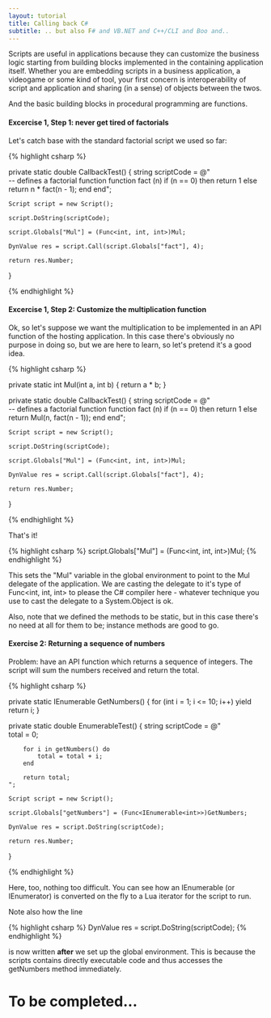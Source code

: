```yaml
---
layout: tutorial
title: Calling back C#
subtitle: .. but also F# and VB.NET and C++/CLI and Boo and..
---
```


Scripts are useful in applications because they can customize the business logic starting from building blocks implemented in the containing application itself.
Whether you are embedding scripts in a business application, a videogame or some kind of tool, your first concern is interoperability of script and application
and sharing (in a sense) of objects between the twos.

And the basic building blocks in procedural programming are functions.


#### Excercise 1, Step 1: never get tired of factorials

Let's catch base with the standard factorial script we used so far:


{% highlight csharp %}

private static double CallbackTest()
{
	string scriptCode = @"    
		-- defines a factorial function
		function fact (n)
			if (n == 0) then
				return 1
			else
				return n * fact(n - 1);
			end
		end";

	Script script = new Script();

	script.DoString(scriptCode);

	script.Globals["Mul"] = (Func<int, int, int>)Mul;

	DynValue res = script.Call(script.Globals["fact"], 4);

	return res.Number;
}

{% endhighlight %}


#### Excercise 1, Step 2: Customize the multiplication function

Ok, so let's suppose we want the multiplication to be implemented in an API function of the hosting application.
In this case there's obviously no purpose in doing so, but we are here to learn, so let's pretend it's a good idea.

{% highlight csharp %}

private static int Mul(int a, int b)
{
	return a * b;
}

private static double CallbackTest()
{
	string scriptCode = @"    
		-- defines a factorial function
		function fact (n)
			if (n == 0) then
				return 1
			else
				return Mul(n, fact(n - 1));
			end
		end";

	Script script = new Script();

	script.DoString(scriptCode);

	script.Globals["Mul"] = (Func<int, int, int>)Mul;

	DynValue res = script.Call(script.Globals["fact"], 4);

	return res.Number;
}

{% endhighlight %}

That's it! 

{% highlight csharp %}
script.Globals["Mul"] = (Func<int, int, int>)Mul;
{% endhighlight %}

This sets the "Mul" variable in the global environment to point to the Mul delegate of the application. 
We are casting the delegate to it's type of Func<int, int, int> to please the C# compiler here - whatever technique you use to cast the delegate to a System.Object is ok.

Also, note that we defined the methods to be static, but in this case there's no need at all for them to be; instance methods are good to go.


#### Exercise 2: Returning a sequence of numbers

Problem: have an API function which returns a sequence of integers. The script will sum the numbers received and return the total.

{% highlight csharp %}

private static IEnumerable<int> GetNumbers()
{
	for (int i = 1; i <= 10; i++)
		yield return i;
}

private static double EnumerableTest()
{
	string scriptCode = @"    
		total = 0;
		
		for i in getNumbers() do
			total = total + i;
		end

		return total;
	";

	Script script = new Script();

	script.Globals["getNumbers"] = (Func<IEnumerable<int>>)GetNumbers;

	DynValue res = script.DoString(scriptCode);

	return res.Number;
}

{% endhighlight %}

Here, too, nothing too difficult. You can see how an IEnumerable (or IEnumerator) is converted on the fly to a Lua iterator for the script to run.

Note also how the line 

{% highlight csharp %}
DynValue res = script.DoString(scriptCode);
{% endhighlight %}

is now written **after** we set up the global environment. This is because the scripts contains directly executable code and thus accesses the getNumbers method
immediately.




<h1>To be completed...</h1>





